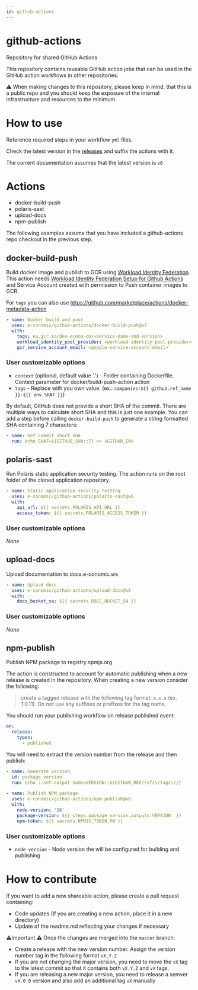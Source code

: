 ```yaml
---
id: github-actions
---
```

# github-actions
Repository for shared GitHub Actions

This repository contains reusable GitHub action jobs that can be used in the GitHub action workflows in other repositories.

:warning: When making changes to this repository, please keep in mind, that this is a public repo and you should keep the exposure of the internal infrastructure and resources to the minimum.

# How to use
Reference required steps in your workflow `yml` files.

Check the latest version in the [releases](https://github.com/e-conomic/github-actions/releases) and suffix the actions with it.

The current documentation assumes that the latest version is `v6`

# Actions
* docker-build-push
* polaris-sast
* upload-docs
* npm-publish

The following examples assume that you have included a github-actions repo checkout in the previous step.

## docker-build-push
Build docker image and publish to GCR using [Workload Identity Federation](https://cloud.google.com/iam/docs/configuring-workload-identity-federation#github-actions).
This action needs [Workload Identity Federation Setup for Github Actions](https://cloud.google.com/blog/products/identity-security/enabling-keyless-authentication-from-github-actions) and 
Service Account created with permission to Push container images to GCR.

For `tags` you can also use https://github.com/marketplace/actions/docker-metadata-action

```yaml
- name: Docker build and push
  uses: e-conomic/github-actions/docker-build-push@v7
  with:
    tags: eu.gcr.io/dev-econo-cm/<service-name-and-version>
    workload_identity_pool_provider: <workload-identity-pool-provider>
    gcr_service_account_email: <google-service-account-email>
```
### User customizable options
* `context` (optional, default value '.') - Folder containing Dockerfile. Context parameter for docker/build-push-action action
* `tags` - Replace **<project-name-and-version>** with you own value. (ex.: `companies:${{ github.ref_name }}-${{ env.SHA7 }}`)
  
By default, GitHub does not provide a short SHA of the commit. There are multiple ways to calculate short SHA and this is just one example. You can add a step before calling `docker-build-push` to generate a string formatted SHA containing 7 characters:
```yaml
- name: Get commit short SHA
  run: echo SHA7=${GITHUB_SHA::7} >> $GITHUB_ENV
```

## polaris-sast
Run Polaris static application security testing. The action runs on the root folder of the cloned application repository.
```yaml
- name: Static application security testing
  uses: e-conomic/github-actions/polaris-sast@v6
  with:
    api_url: ${{ secrets.POLARIS_API_URL }}
    access_token: ${{ secrets.POLARIS_ACCESS_TOKEN }}
```
### User customizable options
_None_
 
## upload-docs
Upload documentation to docs.e-conomic.ws
```yaml
- name: Upload docs
  uses: e-conomic/github-actions/upload-docs@v6
  with:
    docs_bucket_sa: ${{ secrets.DOCS_BUCKET_SA }}
```
### User customizable options
_None_

## npm-publish
Publish NPM package to registry.npmjs.org

The action is constructed to account for automatic publishing when a new release is created in the repository. When creating a new version consider the following:
> create a tagged release with the following tag format: `x.x.x` (ex. 1.0.11). Do not use any suffixes or prefixes for the tag name.

You should run your publishing workflow on release published event:
```yaml
on: 
  release:
    types:
      - published
```
You will need to extract the version number from the release and then publish:
```yaml
- name: Generate version
  id: package_version
  run: echo ::set-output name=VERSION::${GITHUB_REF/refs\/tags\//}
  
- name: Publish NPM package
  uses: e-conomic/github-actions/npm-publish@v6
  with:
    node-version: '16'
    package-version: ${{ steps.package_version.outputs.VERSION  }}
    npm-token: ${{ secrets.NPMJS_TOKEN_RW }}
```
### User customizable options
* `node-version` - Node version the will be configured for building and publishing
  
# How to contribute
If you want to add a new shareable action, please create a pull request containing:
* Code updates (If you are creating a new action, place it in a new directory)
* Update of the readme.md reflecting your changes if necessary

⚠️Important ⚠️
Once the changes are merged into the `master` branch:
* Create a release with the new version number. Assign the version number tag in the following format `vX.Y.Z`
* If you are not changing the major version, you need to move the `vX` tag to the latest commit so that it contains both `vX.Y.Z` and `vX` tags.
* If you are releasing a new major version, you need to release a semver `vX.0.0` version and also add an additional tag `vX` manually
